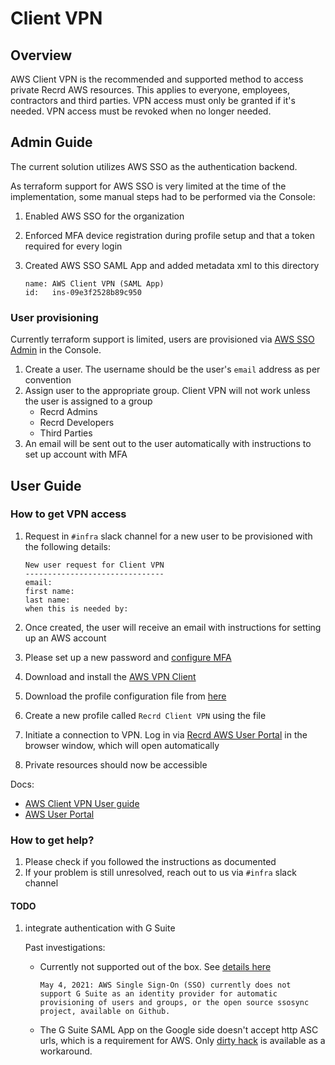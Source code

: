 # Client VPN

## Overview
AWS Client VPN is the recommended and supported method to access private Recrd AWS resources. This applies to everyone, employees, contractors and third parties. VPN access must only be granted if it's needed. VPN access must be revoked when no longer needed.

## Admin Guide

The current solution utilizes AWS SSO as the authentication backend.

As terraform support for AWS SSO is very limited at the time of the implementation, some manual steps had to be performed via the Console:
1. Enabled AWS SSO for the organization
2. Enforced MFA device registration during profile setup and that a token required for every login
3. Created AWS SSO SAML App and added metadata xml to this directory

   ```text
   name: AWS Client VPN (SAML App)
   id:   ins-09e3f2528b89c950
   ```

### User provisioning
Currently terraform support is limited, users are provisioned via [AWS SSO Admin](https://eu-west-1.console.aws.amazon.com/singlesignon/identity/home?region=eu-west-1#!/dashboard) in the Console.

1. Create a user. The username should be the user's `email` address as per convention
2. Assign user to the appropriate group. Client VPN will not work unless the user is assigned to a group
   - Recrd Admins
   - Recrd Developers
   - Third Parties
3. An email will be sent out to the user automatically with instructions to set up account with MFA

## User Guide

### How to get VPN access
1. Request in `#infra` slack channel for a new user to be provisioned with the following details:

   ```text
   New user request for Client VPN
   -------------------------------
   email:
   first name:
   last name:
   when this is needed by:
   ```

2. Once created, the user will receive an email with instructions for setting up an AWS account
3. Please set up a new password and [configure MFA](https://docs.aws.amazon.com/singlesignon/latest/userguide/user-device-registration.html)
4. Download and install the [AWS VPN Client](https://aws.amazon.com/vpn/client-vpn-download/)
5. Download the profile configuration file from [here](recrd-client-vpn-profile-config.ovpn)
6. Create a new profile called `Recrd Client VPN` using the file
7. Initiate a connection to VPN. Log in via [Recrd AWS User Portal](https://d-9367775953.awsapps.com/start) in the browser window, which will open automatically
7. Private resources should now be accessible

Docs:
- [AWS Client VPN User guide](https://docs.aws.amazon.com/vpn/latest/clientvpn-user/user-getting-started.html)
- [AWS User Portal](https://docs.aws.amazon.com/singlesignon/latest/userguide/using-the-portal.html)

### How to get help?

1. Please check if you followed the instructions as documented
2. If your problem is still unresolved, reach out to us via `#infra` slack channel

#### TODO
1. integrate authentication with G Suite

   Past investigations:
   - Currently not supported out of the box. See [details here](https://aws.amazon.com/blogs/security/how-to-use-g-suite-as-external-identity-provider-aws-sso/)
      ```
      May 4, 2021: AWS Single Sign-On (SSO) currently does not support G Suite as an identity provider for automatic provisioning of users and groups, or the open source ssosync project, available on Github.
      ```
    - The G Suite SAML App on the Google side doesn't accept http ASC urls, which is a requirement for AWS. Only [dirty hack](https://benincosa.com/?p=3787) is available as a workaround.
